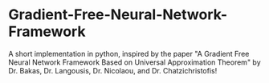 # Gradient-Free-Neural-Network-Framework
A short implementation in python, inspired by the paper "A Gradient Free Neural Network Framework Based on Universal Approximation Theorem" by Dr. Bakas, Dr. Langousis, Dr. Nicolaou, and Dr. Chatzichristofis!
